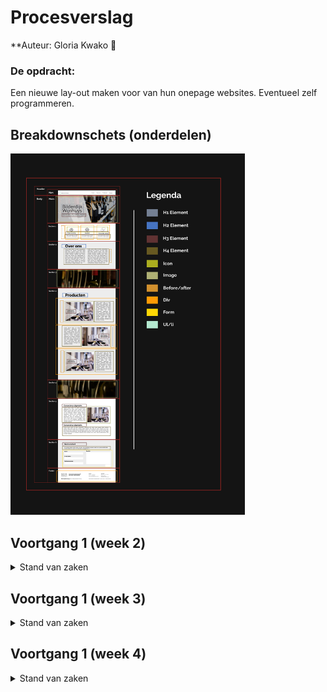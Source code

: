 # Procesverslag

**Auteur: 
Gloria Kwako 👾

### De opdracht:
Een nieuwe lay-out maken voor van hun onepage websites. Eventueel zelf
programmeren.

## Breakdownschets (onderdelen)

<img src="images/breakdownschets.png" width="375px" alt="breakdown van het geheel">


## Voortgang 1 (week 2)

<details>
<summary>Stand van zaken</summary>
......

<img src="RMimages/navv1b.png" width="375px" alt="navv1b">
<img src="RMimages/navv1.png" width="375px" alt="navv1">

</details>



## Voortgang 1 (week 3)

<details>
<summary>Stand van zaken</summary>
......

<img src="RMimages/navv1b.png" width="375px" alt="navv1b">
<img src="RMimages/navv1.png" width="375px" alt="navv1">
</details>



  
## Voortgang 1 (week 4)

<details>
<summary>Stand van zaken</summary>
......

<img src="RMimages/navv1b.png" width="375px" alt="navv1b">
<img src="RMimages/navv1.png" width="375px" alt="navv1">
</details>